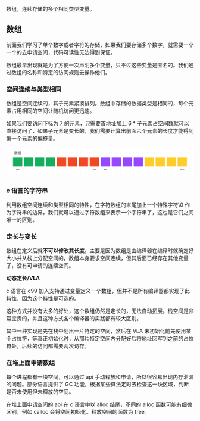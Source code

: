 数组，连续存储的多个相同类型变量。

## 数组

前面我们学习了单个数字或者字符的存储，如果我们要存储多个数字，就需要一个一个的去申请空间，代码可读性无法得到保证。

数组最早出现就是为了方便一次声明多个变量，只不过这些变量是匿名的。我们通过数组的名称和特定的访问规则去操作他们。

### 空间连续与类型相同

数组是空间连续的，其子元素紧凑排列。数组中存储的数据类型是相同的，每个元素占用相同的空间让随机访问更迅速。

如果我们要访问下标为 7 的元素，只需要首地址加上 6 \* 子元素占空间数就可以直接访问了，如果子元素是变长的，我们需要计算出前面六个元素的长度才能得到第一个元素的偏移量。

![array](./assets/array.png)

### c 语言的字符串

利用数组空间连续和类型相同的特性，在字符数组的末尾加上一个特殊字符\0 作为字符串的边界，我们就可以通过字符数组来表示一个字符串了，这也是它们之间唯一的区别。

### 定长与变长

数组在定义后就**不可以修改其长度**。主要是因为数组是由编译器在编译时就确定好大小并从栈上分配空间的，数组本身要求空间连续，但其后面已经存在其他变量了，没有可申请的连续空间。

**动态定长/VLA**

c 语言在 c99 加入支持通过变量定义一个数组，但并不是所有编译器都实现了此特性，因为这个特性是可选的。

这种方式并没有太多的好处，这个数组仍然是定长的，无法自动拓展。栈空间是非常宝贵的，并且这种方式各个编译器的实践都有较大区别。

其中一种实现是先在栈中划出一片特定的空间，然后在 VLA 未初始化前先使用某个占位符，等真正初始化时，从那片特定空间内分配好后将地址回写到之前的占位符处，后续的访问都需要两次访存。

### 在堆上面申请数组

每个进程都有一块空间，可以通过 api 手动释放和申请，所以很容易出现内存泄漏的问题。部分语言提供了 GC 功能，根据某些算法定时去检查这一块区域，判断是否未使用但未释放的空间。

在堆上面申请空间的 api 在 c 语言中以 alloc 结尾，不同的 alloc 函数可能有细微区别，例如 calloc 会将空间初始化。释放空间的函数为 free。
